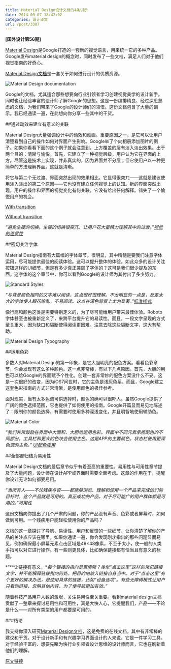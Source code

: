 ```yaml
---
title: Material Design设计文档的4条训示
date: 2014-09-07 18:42:02
categories: 设计译文
url: /post/3387
---
```


**[国外设计第56期]**

[Material Design](http://designmodo.com/material-design/)是Google打造的一套新的视觉语言，用来统一它的多种产品。Google发布material design的概念时，同时发布了一些文档，满足人们对于他们视觉指南的好奇心。

[Material Design文档](http://www.google.com/design/spec/material-design/introduction.html)是一套关于如何进行设计的优质资源。

![Material Design documentation](http://designmodo.com/wp-content/uploads/2014/09/cover.jpg)

Google的文档，尤其适合那些想要向行业引领者学习创建视觉美学的设计新手。同时也让经验丰富的设计师了解Google的思想。这是一份编排精良、经过深思熟虑的文档，为我们带来了Google的设计师们的领悟。这份文档包含了大量的训示。我已经通读一遍，在此想向你分享一些其中的干货。

##通过动效来建立有意义的关联

Material Design大量强调设计中的动效和动画。重要原因之一，是它可以让用户清楚看到自己的操作如何对界面产生影响。Google举了个向相册添加图片的例子。如果你看看下面的这个例子就会注意到，上方覆盖的层有淡入淡出效果。出于两个目的：清晰与愉悦。首先，它建立了一种视觉层级，用户认为它在界面的上方。尽管这是技术上实现，并非真实的，因为界面并不分层；但它使用户以一种更简单的方法理解界面。这就是清晰。  

将它与第二个无过渡、界面突然出现的效果相比。它显得很突兀——这就是建议使用淡入淡出的第二个原因——它也没有建立任何视觉上的认知。新的界面突然出现，用户的操作和界面的视觉变化有何关联，它没有给出任何解释。错失了一个愉悦用户的机会。

[With transition](http://designmodo.com/wp-content/uploads/2014/09/a.webm?_=1)

[Without transition](http://designmodo.com/wp-content/uploads/2014/09/b.webm?_=2)

*“避免生硬的切换。生硬的切换很突兀，让用户花大量精力理解其中的过渡。”[视觉的连贯性](http://www.google.com/design/spec/animation/meaningful-transitions.html#meaningful-transitions-visual-continuity)*

##密切关注字体

Material Design指南有大篇幅的字体章节。很明显，其中精髓是要我们注意字体运用，尽可能提供最佳的阅读体验。这可以提升整体的体验。如此众多的设计关注按钮这样的UI细节，但是有多少真正兼顾了字体的？这可是我们很少提及的东西。这字体的这个章节中，你可以看到Google的设计师为其付出了多少努力。

![Standard Styles](http://designmodo.com/wp-content/uploads/2014/09/typography.jpg)

*“与背景颜色相同的文字难以阅读，这点很好很理解。不太明显的一点是，反差太大的字体使人眼花缭乱，不易阅读。这点在深色背景上尤为显著。”*[标准样式](http://www.google.com/design/spec/style/typography.html)

像行高和颜色这类是需要特别定义的，为了尽可能给用户带来最佳体验。Roboto字体甚至也被重新定义了，来跨平台提升它的易读性。而且，一段文字呈现的方式至关重大，因为缺口和隔断使得阅读更困难。注意去除这些隔断文字，这大有帮助。

![Material Design Typography](http://designmodo.com/wp-content/uploads/2014/09/material-design-typography.jpg)

##运用色彩

多数人对Material Design的第一印象，是它大胆明亮的配色方案。看看色彩章节，你会发现有这么多种颜色。这一点非常棒，有以下几点原因。首先，大胆的用色可以给Google的界面赋予个性化。创建一套非常妙的配色方案没什么不妥。这是一次很好的改变，因为iOS7问世时，它的主色是浅灰色系。而且，Google建立这套色彩指南的方式非常清晰，是使用颜色的极佳参考。

面对现实，当有太多色调可供选择时，颜色的确可以很吓人。虽然Google提供了广阔的颜色选择范围，它也提供了如何使用的指南。Google开篇显而易见地陈述了：限制你的颜色选择，有需要时使用多种深浅变化，并且明智地使用辅助色。

![Material Color](http://designmodo.com/wp-content/uploads/2014/09/material-color.jpg)

*“我们非常鼓励在界面中大面积、大胆地运用色彩。界面中不同元素承担配色的不同部分。工具栏和更大的色块会使用主色。这是APP的主要颜色。状态栏使用更深色调的主色。” [UI配色应用](http://www.google.com/design/spec/style/color.html#color-ui-color-application)*

##全部都归结为易用性

Material Design文档的最后章节似乎有着至高的重要性。易用性与可用性章节提及了大量问题，设计师在设计APP或界面时需要全面考虑。这章的作用在于，提醒你设计无论如何都要易用。

*“当所有人——不论残疾与否——都能够浏览、理解和使用一个产品来完成他们的目标时，这个产品就是可用的。真正成功的产品，对于尽可能广的用户群体都是可用的。”[可用性](http://www.google.com/design/spec/usability/accessibility.html)*

这份文档向你提出了几个严肃的问题，你的产品没有声音、色彩或者屏幕时，如何做到可用。一个残疾用户能轻松使用你的产品吗？  

文档的这一章探讨了导航、易读性、用户和反馈的一些细节，让你清楚了解你的产品的关注点应该在哪里。如果你通读一遍，你会发现刚才指出的那些问题显而易见，例如确保最小屏幕元素点击区域是48×48像素，不至于太小，使一般的人类手指可以对它进行操作。有一些则更具体，比如确保链接都有恰当且有意义的标题。

*“**让链接有意义。**每个链接的指向是否清晰？类似“点击这里”这样的常见链接文字，并不能解释链接指向何处。把目的地放入链接自身当中。对于“点击这里”有个更好的解决办法，是使用具体的链接，比如“设备选项”。有些无障碍模式让用户只看到链接，忽略其他内容，为了使导航更加有效。”*

随着科技产品用户人数的激增，关注易用性至关重要。看到material design文档贡献了一整章来探讨易用性和可用性，真是大快人心，它提醒我们，产品——不论是什么——对所有类型的用户都要是可用的。  

###结论

我支持你深入研究[Material Design文档](http://www.google.com/design/spec/material-design/introduction.html)，这是免费的在线文档。其中有非常棒的建议和干货。对于设计新手和有兴趣学习界面设计的人来说，它是一件学习工具。对于经验丰富的、想要先睹为快行业引领者设计思维的设计师而言，它也在刷新着他们的理解。

[原文链接](http://designmodo.com/material-design-documentation/)